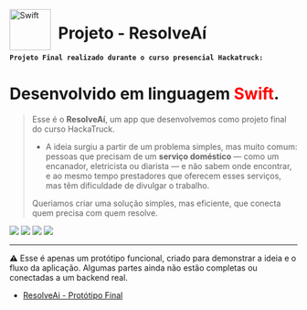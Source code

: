<img 
    align="left"
    alt="Swift"
    title="Swift"
    width="72px"
    style="padding-right: 10px;"
    src="https://lh3.googleusercontent.com/pw/AP1GczNoUHk_YKf9bpqMeq77FDXb7WFqgB5vJV29OaHdDvLlv2Jb3rW3SlmgiG9_yxQ8RIQK6P-BRYbWw5cL5JRV-11j6lt4-ZNen-txlCzpgF0EVluaMDniGjg8bqccb31_y-cipmxaIRpxH7EJwQIY-_Se4w=w500-h500-s-no-gm?authuser=0" 
/>
# Projeto - ResolveAí

**`Projeto Final realizado durante o curso presencial Hackatruck:`**

# Desenvolvido em linguagem <font color="red">Swift</font>.

> Esse é o **ResolveAí**, um app que desenvolvemos como projeto final do curso HackaTruck. 
>
> - A ideia surgiu a partir de um problema simples, mas muito comum: pessoas que precisam de um **serviço doméstico** — como um encanador, eletricista ou diarista — e não sabem onde encontrar, e ao mesmo tempo prestadores que oferecem esses serviços, mas têm dificuldade de divulgar o trabalho.
>
> Queriamos criar uma solução simples, mas eficiente, que conecta quem precisa com quem resolve.

<img src="https://lh3.googleusercontent.com/pw/AP1GczPGN94lO2HCKDkXl7adgClJetJjbBwsbtreo27SCiAy3ozauxer6byKg8BtO5UhkXF7TfocYXN5lY3aZSTcbbA1BfVLli_ayFdixYDKx0YePXtKWH-VMU_NOTyBC05uGHymfz0BGu0KB9xPFRVy9lqyBw=w1920-h563-s-no-gm?authuser=0" width="">

<img src="https://lh3.googleusercontent.com/pw/AP1GczNmUcKFd_hOVW6qwbk-DZ9EizXUpvPUuKgBqS0ezxWINljelI-6NAkNI7_gvfio3SSHGfonEJbJhonmaTfMBUsW53GwyGnbNVwYNylab9IhO7XiIy8ntGA4C5YSN6tVJmBIF5tbz9dXkh07mVmks4TgZg=w1920-h563-s-no-gm?authuser=0" width="">

<img src="https://lh3.googleusercontent.com/pw/AP1GczOgS-LtvVg-cTqFQWyEtr2D-n5K5CsH6i5ZktmdXt1xr_dGk4HI__BbuLVHiXVwvCvsr-aGB-MrH-ciPqSD2fTWNWf_f9uY7WZzqpMia3ui84n39kdjG8Arrh9UwHbkGS6Wdt2YZHL0w5SzUnYbRhkcQw=w1920-h563-s-no-gm?authuser=0" width="">

<img src="https://lh3.googleusercontent.com/pw/AP1GczMK8Y6ThxCiILPE0AAWLkvr-q3woDZzIrXgAXAZlmdIdMpNbtHWmM2FK0OcgSEav0-MGBlrYEiUdDms_X72cK1z7g6VLqiK7i9mWza_fts8KMd8OiOWBnevtwZCzvh2kO3ykP_aWAzhIdugFQkFv_WV_A=w1920-h184-s-no-gm?authuser=0" width="">

---

⚠️ Esse é apenas um protótipo funcional, criado para demonstrar a ideia e o fluxo da aplicação. Algumas partes ainda não estão completas ou conectadas a um backend real.

- [ResolveAi - Protótipo Final](./ResolveAi%20-%20Prot%C3%B3tipo%20Final)
